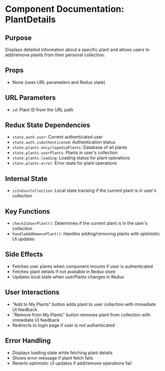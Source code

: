 # Component Documentation: PlantDetails

## Purpose
Displays detailed information about a specific plant and allows users to add/remove plants from their personal collection.

## Props
- None (uses URL parameters and Redux state)

## URL Parameters
- `id`: Plant ID from the URL path

## Redux State Dependencies
- `state.auth.user`: Current authenticated user
- `state.auth.isAuthenticated`: Authentication status
- `state.plants.encyclopediaPlants`: Database of all plants
- `state.plants.userPlants`: Plants in user's collection
- `state.plants.loading`: Loading status for plant operations
- `state.plants.error`: Error state for plant operations

## Internal State
- `isInUserCollection`: Local state tracking if the current plant is in user's collection

## Key Functions
- `checkIsUserPlant()`: Determines if the current plant is in the user's collection
- `handleAddRemovePlant()`: Handles adding/removing plants with optimistic UI updates

## Side Effects
- Fetches user plants when component mounts if user is authenticated
- Fetches plant details if not available in Redux store
- Updates local state when userPlants changes in Redux

## User Interactions
- "Add to My Plants" button adds plant to user collection with immediate UI feedback
- "Remove from My Plants" button removes plant from collection with immediate UI feedback
- Redirects to login page if user is not authenticated

## Error Handling
- Displays loading state while fetching plant details
- Shows error message if plant fetch fails
- Reverts optimistic UI updates if add/remove operations fail